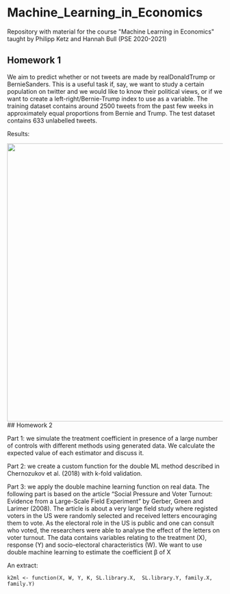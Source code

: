# Machine_Learning_in_Economics
Repository with material for the course "Machine Learning in Economics" taught by Philipp Ketz and Hannah Bull (PSE 2020-2021)

## Homework 1

We aim to predict whether or not tweets are made by realDonaldTrump or BernieSanders. This is a useful task if, say, we want to study a certain population on twitter and we would like to know their political views, or if we want to create a left-right/Bernie-Trump index to use as a variable. The training dataset contains around 2500 tweets from the past few weeks in approximately equal proportions from Bernie and Trump. The test dataset contains 633 unlabelled tweets.

Results:

<img src="https://user-images.githubusercontent.com/33840988/166444875-a836228f-10d5-4a2f-93fb-1b95b507b7be.png" width="650" />
## Homework 2

Part 1: we simulate the treatment coefficient in presence of a large number of controls with different methods using generated data. We calculate the expected value of each estimator and discuss it.

Part 2: we create a custom function for the double ML method described in Chernozukov et al. (2018) with k-fold validation.

Part 3: we apply the double machine learning function on real data. The following part is based on the article “Social Pressure and Voter Turnout: Evidence from a Large-Scale Field Experiment” by Gerber, Green and Larimer (2008). The article is about a very large field study where registed voters in the US were randomly selected and received letters encouraging them to vote. As the electoral role in the US is public and one can consult who voted, the researchers were able to analyse the effect of the letters on voter turnout. The data contains variables relating to the treatment (X), response (Y) and socio-electoral characteristics (W). We want to use double machine learning to estimate the coefficient β of X


An extract:

```
k2ml <- function(X, W, Y, K, SL.library.X,  SL.library.Y, family.X, family.Y)

```

